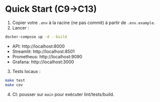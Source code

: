 # Quick Start (C9→C13)
1) Copier votre `.env` à la racine (ne pas commit) à partir de `.env.example`.
2) Lancer :
```bash
docker-compose up -d --build
```
- API: http://localhost:8000
- Streamlit: http://localhost:8501
- Prometheus: http://localhost:9090
- Grafana: http://localhost:3000

3) Tests locaux :
```bash
make test
make cov
```

4) CI: pousser sur `main` pour exécuter lint/tests/build.
